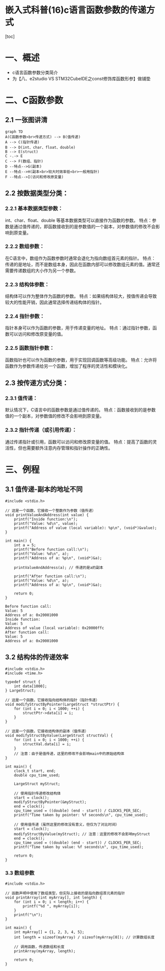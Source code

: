 嵌入式科普(16)c语言函数参数的传递方式
===
[toc]
# 一、概述
- c语言函数参数分类简介
- 为【八、e2studio VS STM32CubeIDE之const修饰库函数形参】做铺垫

# 二、C函数参数

## 2.1 一张图讲清
```mermaid
graph TD
A(C函数参数<br>传递方式) --> B(值传递)
A --> C(指针传递)
B --> D(int、char、float、double)
B --> E(struct)
C -.-> E
C --> F(数组、指针)
D --特点-->G(副本)
E --特点-->H(副本<br>较大时效率低<br>一般用指针)
F --特点-->I(访问和修改原变量)
```

## 2.2 按数据类型分类：
### 2.2.1 基本数据类型参数：
int、char、float、double 等基本数据类型可以直接作为函数的参数。
特点：参数是通过值传递的，即函数接收到的是参数值的一个副本，对参数值的修改不会影响到原变量。
### 2.2.2 数组参数：
在C语言中，数组作为函数参数时通常会退化为指向数组首元素的指针。
特点：传递的是地址，而不是数组本身，因此在函数内部可以修改数组元素的值。通常还需要传递数组的大小作为另一个参数。
### 2.2.3 结构体参数：
结构体可以作为整体作为函数的参数。
特点：如果结构体较大，按值传递会导致较大的性能开销，因此通常选择传递结构体的指针。
### 2.2.4 指针参数：
指针本身可以作为函数的参数，用于传递变量的地址。
特点：通过指针参数，函数可以访问和修改原变量的值。
### 2.2.5 函数指针参数：
函数指针也可以作为函数的参数，用于实现回调函数等高级功能。
特点：允许将函数作为参数传递给另一个函数，增加了程序的灵活性和模块化。

## 2.3 按传递方式分类：
### 2.3.1 值传递：
默认情况下，C语言中的函数参数是通过值传递的。
特点：函数接收到的是参数值的一个副本，对参数值的修改不会影响到原变量。
### 2.3.2 指针传递（或引用传递）：
通过传递指针或引用，函数可以访问和修改原变量的值。
特点：提高了函数的灵活性，但也需要额外注意内存管理和指针操作的正确性。

# 三、例程
## 3.1 值传递-副本的地址不同
```
#include <stdio.h>  
  
// 这是一个函数，它接收一个整数作为参数（值传递）  
void printValueAndAddress(int value) {  
    printf("Inside function:\n");  
    printf("Value: %d\n", value);  
    printf("Address of value (local variable): %p\n", (void*)&value);  
}  
  
int main() {  
    int a = 5;  
    printf("Before function call:\n");  
    printf("Value: %d\n", a);  
    printf("Address of a: %p\n", (void*)&a);  
      
    printValueAndAddress(a); // 传递的是a的副本  
      
    printf("After function call:\n");  
    printf("Value: %d\n", a);  
    printf("Address of a: %p\n", (void*)&a);  
      
    return 0;  
}
```
```
Before function call:  
Value: 5  
Address of a: 0x20001000  
Inside function:  
Value: 5  
Address of value (local variable): 0x20000ffc  
After function call:  
Value: 5  
Address of a: 0x20001000
```

## 3.2 结构体的传递效率
```
#include <stdio.h>  
#include <time.h>  
  
typedef struct {  
    int data[1000];  
} LargeStruct;  
  
// 这是一个函数，它接收指向结构体的指针（指针传递）  
void modifyStructByPointer(LargeStruct *structPtr) {  
    for (int i = 0; i < 1000; ++i) {  
        structPtr->data[i] = i;  
    }  
}  
  
// 这是一个函数，它接收结构体的副本（值传递）  
void modifyStructByValue(LargeStruct structVal) {  
    for (int i = 0; i < 1000; ++i) {  
        structVal.data[i] = i;  
    }  
    // 注意：由于是值传递，这里的修改不会影响main中的原始结构体  
}  
  
int main() {  
    clock_t start, end;  
    double cpu_time_used;  
      
    LargeStruct myStruct;  
      
    // 使用指针传递修改结构体  
    start = clock();  
    modifyStructByPointer(&myStruct);  
    end = clock();  
    cpu_time_used = ((double) (end - start)) / CLOCKS_PER_SEC;  
    printf("Time taken by pointer: %f seconds\n", cpu_time_used);  
      
    // 使用值传递（虽然这里的修改没有意义，但仅为了对比时间）  
    start = clock();  
    modifyStructByValue(myStruct); // 注意：这里的修改不会影响myStruct  
    end = clock();  
    cpu_time_used = ((double) (end - start)) / CLOCKS_PER_SEC;  
    printf("Time taken by value: %f seconds\n", cpu_time_used);  
      
    return 0;  
}
```

### 3.3 数组参数
```
#include <stdio.h>  
  
// 函数声明中使用了数组类型，但实际上接收的是指向数组首元素的指针  
void printArray(int myArray[], int length) {  
    for (int i = 0; i < length; i++) {  
        printf("%d ", myArray[i]);  
    }  
    printf("\n");  
}  
  
int main() {  
    int myArray[] = {1, 2, 3, 4, 5};  
    int length = sizeof(myArray) / sizeof(myArray[0]); // 计算数组长度  
      
    // 调用函数，传递数组和长度  
    printArray(myArray, length);  
      
    return 0;  
}
```


